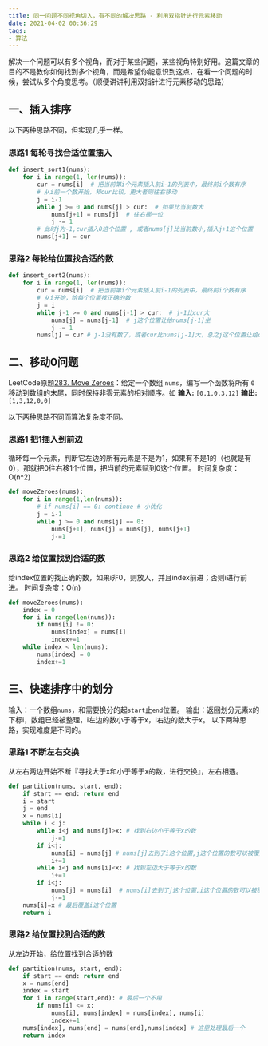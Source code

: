 ```yaml
---
title: 同一问题不同视角切入，有不同的解决思路 - 利用双指针进行元素移动
date: 2021-04-02 00:36:29
tags:
- 算法
---
```


解决一个问题可以有多个视角，而对于某些问题，某些视角特别好用。这篇文章的目的不是教你如何找到多个视角，而是希望你能意识到这点，在看一个问题的时候，尝试从多个角度思考。（顺便讲讲利用双指针进行元素移动的思路）
## 一、插入排序
以下两种思路不同，但实现几乎一样。
### 思路1 每轮寻找合适位置插入
```Python
def insert_sort1(nums):
    for i in range(1, len(nums)):
        cur = nums[i]  # 把当前第i个元素插入前i-1的列表中，最终前i个数有序
        # 从i前一个数开始，和cur比较，更大者则往右移动
        j = i-1  
        while j >= 0 and nums[j] > cur:  # 如果比当前数大
            nums[j+1] = nums[j]  # 往右挪一位
            j -= 1
        # 此时j为-1,cur插入0这个位置 , 或者nums[j]比当前数小,插入j+1这个位置
        nums[j+1] = cur
```
### 思路2 每轮给位置找合适的数
```Python
def insert_sort2(nums):
    for i in range(1, len(nums)):
        cur = nums[i]  # 把当前第i个元素插入前i-1的列表中，最终前i个数有序
        # 从i开始，给每个位置找正确的数
        j = i  
        while j-1 >= 0 and nums[j-1] > cur:  # j-1比cur大
            nums[j] = nums[j-1]  # j这个位置让给nums[j-1]坐
            j -= 1
        nums[j] = cur # j-1没有数了，或者cur比nums[j-1]大，总之j这个位置让给cur坐
```
## 二、移动0问题
LeetCode原题[283. Move Zeroes](https://leetcode-cn.com/problems/move-zeroes/)：给定一个数组 `nums`，编写一个函数将所有 `0` 移动到数组的末尾，同时保持非零元素的相对顺序。如
**输入:** `[0,1,0,3,12]`
**输出:** `[1,3,12,0,0]`

以下两种思路不同而算法复杂度不同。
### 思路1 把1插入到前边
循环每一个元素，判断它左边的所有元素是不是为1，如果有不是1的（也就是有0），那就把0往右移1个位置，把当前的元素赋到0这个位置。
时间复杂度：O(n^2)
```Python
def moveZeroes(nums):
    for i in range(1,len(nums)):
        # if nums[i] == 0: continue # 小优化
    	j = i-1
    	while j >= 0 and nums[j] == 0:
    		nums[j+1], nums[j] = nums[j], nums[j+1] 
    		j-=1
```
### 思路2 给位置找到合适的数
给index位置的找正确的数，如果i非0，则放入，并且index前进；否则i进行前进。
时间复杂度：O(n)
```Python
def moveZeroes(nums):
    index = 0
    for i in range(len(nums)):
        if nums[i] != 0:
            nums[index] = nums[i]
            index+=1
    while index < len(nums):
        nums[index] = 0
        index+=1
```

## 三、快速排序中的划分
输入：一个数组`nums`，和需要换分的起`start`止`end`位置。
输出：返回划分元素x的下标i，数组已经被整理，i左边的数小于等于x，i右边的数大于x。
以下两种思路，实现难度是不同的。
### 思路1 不断左右交换
从左右两边开始不断『寻找大于x和小于等于x的数，进行交换』，左右相遇。
```Python
def partition(nums, start, end):
	if start == end: return end
	i = start
	j = end
	x = nums[i]
	while i < j:
		while i<j and nums[j]>x: # 找到右边小于等于x的数
			j-=1
		if i<j:
			nums[i] = nums[j] # nums[j]去到了i这个位置,j这个位置的数可以被覆盖了
			i+=1
		while i<j and nums[i]<x: # 找到左边大于等于x的数
			i+=1
		if i<j:
			nums[j] = nums[i]  # nums[i]去到了j这个位置,i这个位置的数可以被覆盖了
			j-=1
	nums[i]=x # 最后覆盖i这个位置
	return i
```
### 思路2 给位置找到合适的数
从左边开始，给位置找到合适的数
```Python
def partition(nums, start, end):
    if start == end: return end
    x = nums[end]
    index = start
    for i in range(start,end): # 最后一个不用
        if nums[i] <= x:
            nums[i], nums[index] = nums[index], nums[i]
            index+=1
    nums[index], nums[end] = nums[end],nums[index] # 这里处理最后一个
    return index
```

